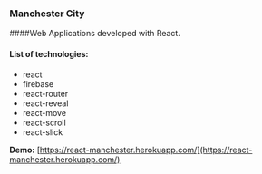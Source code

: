 ### Manchester City 
####Web Applications developed with React.

#### List of technologies:
* react
* firebase
* react-router
* react-reveal
* react-move
* react-scroll
* react-slick

__Demo:__ [https://react-manchester.herokuapp.com/](https://react-manchester.herokuapp.com/)

